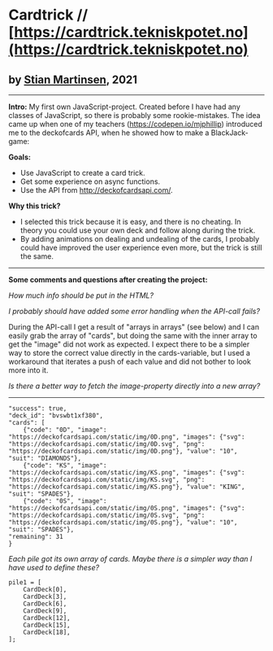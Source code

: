 # Cardtrick // [https://cardtrick.tekniskpotet.no](https://cardtrick.tekniskpotet.no)
## by [Stian Martinsen](https://www.linkedin.com/in/stian-martinsen-1662a515/), 2021

---
**Intro:**
 My first own JavaScript-project. Created before I have had any classes of JavaScript, so there is probably some rookie-mistakes.
 The idea came up when one of my teachers (https://codepen.io/mjphillip) introduced me to the deckofcards API, when he showed how to make a BlackJack-game: 

**Goals:**
- Use JavaScript to create a card trick.
- Get some experience on async functions.
- Use the API from http://deckofcardsapi.com/.

**Why this trick?**
- I selected this trick because it is easy, and there is no cheating. In theory you could use your own deck and follow along during the trick.
- By adding animations on dealing and undealing of the cards, I probably could have improved the user experience even more, but the trick is still the same.

---
**Some comments and questions after creating the project:**

*How much info should be put in the HTML?*

*I probably should have added some error handling when the API-call fails?*

During the API-call I get a result of "arrays in arrays" (see below) and I can easily grab the array of "cards", but doing the same with the inner array to get the "image" did not work as expected. I expect there to be a simpler way to store the correct value directly in the cards-variable, but I used a workaround that iterates a push of each value and did not bother to look more into it. 

*Is there a better way to fetch the image-property directly into a new array?*

---
```{
"success": true, 
"deck_id": "bvswbt1xf380", 
"cards": [
	{"code": "0D", "image": "https://deckofcardsapi.com/static/img/0D.png", "images": {"svg": "https://deckofcardsapi.com/static/img/0D.svg", "png": "https://deckofcardsapi.com/static/img/0D.png"}, "value": "10", "suit": "DIAMONDS"}, 	
	{"code": "KS", "image": "https://deckofcardsapi.com/static/img/KS.png", "images": {"svg": "https://deckofcardsapi.com/static/img/KS.svg", "png": "https://deckofcardsapi.com/static/img/KS.png"}, "value": "KING", "suit": "SPADES"}, 	
	{"code": "0S", "image": "https://deckofcardsapi.com/static/img/0S.png", "images": {"svg": "https://deckofcardsapi.com/static/img/0S.svg", "png": "https://deckofcardsapi.com/static/img/0S.png"}, "value": "10", "suit": "SPADES"},
"remaining": 31
}
```

*Each pile got its own array of cards. Maybe there is a simpler way than I have used to define these?*
```
pile1 = [
    CardDeck[0],
    CardDeck[3],
    CardDeck[6],
    CardDeck[9],
    CardDeck[12],
    CardDeck[15],
    CardDeck[18],
];
```
